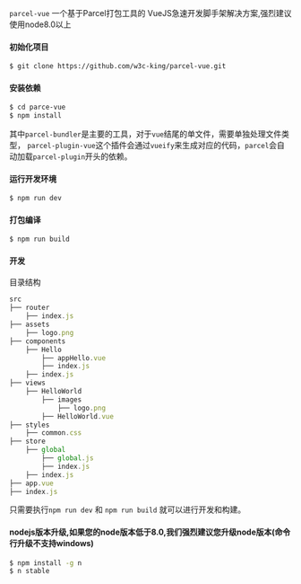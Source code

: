`parcel-vue` 一个基于Parcel打包工具的 VueJS急速开发脚手架解决方案,强烈建议使用node8.0以上

#### 初始化项目

```bash
$ git clone https://github.com/w3c-king/parcel-vue.git
```

#### 安装依赖

```bash
$ cd parce-vue
$ npm install
```
其中`parcel-bundler`是主要的工具，对于`vue`结尾的单文件，需要单独处理文件类型，
`parcel-plugin-vue`这个插件会通过`vueify`来生成对应的代码，`parcel`会自动加载`parcel-plugin`开头的依赖。


#### 运行开发环境

```bash
$ npm run dev
```

#### 打包编译
```bash
$ npm run build
```

#### 开发
目录结构
```js
src
├── router
    ├── index.js
├── assets
    ├── logo.png
├── components
	├── Hello
        ├── appHello.vue
        ├── index.js
	├── index.js
├── views
    ├── HelloWorld
        ├── images
            ├── logo.png
        ├── HelloWorld.vue
├── styles
	├── common.css
├── store
    ├── global
        ├── global.js
        ├── index.js
    ├── index.js
├── app.vue
├── index.js
```

只需要执行`npm run dev` 和 `npm run build` 就可以进行开发和构建。

#### nodejs版本升级,如果您的node版本低于8.0,我们强烈建议您升级node版本(命令行升级不支持windows)

```bash
$ npm install -g n
$ n stable
```

